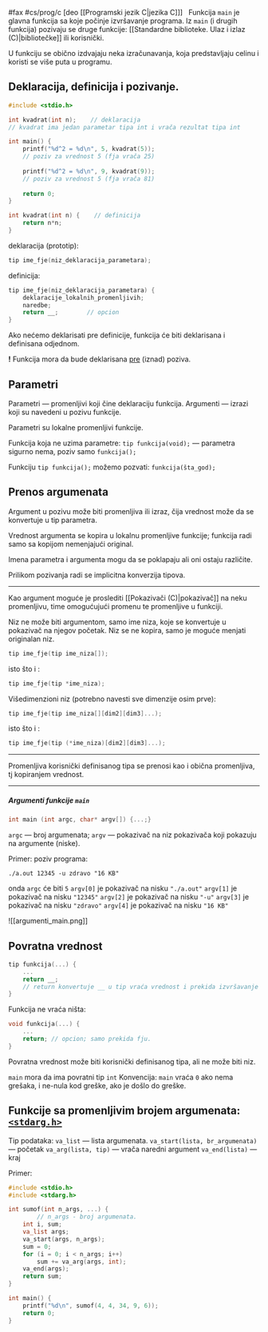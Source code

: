 #fax #cs/prog/c [deo [[Programski jezik C|jezika C]]]
$\:$
Funkcija ```main``` je glavna funkcija sa koje počinje izvršavanje programa.
Iz ```main``` (i drugih funkcija) pozivaju se druge funkcije: [[Standardne biblioteke. Ulaz i izlaz (C)|bibliotečke]] ili korisnički.

U funkciju se obično izdvajaju neka izračunavanja, koja predstavljaju celinu i koristi se više puta u programu.

## Deklaracija, definicija i pozivanje.
```c
#include <stdio.h>

int kvadrat(int n);    // deklaracija
// kvadrat ima jedan parametar tipa int i vrača rezultat tipa int

int main() {
	printf("%d^2 = %d\n", 5, kvadrat(5)); 
	// poziv za vrednost 5 (fja vrača 25)
	
	printf("%d^2 = %d\n", 9, kvadrat(9)); 
	// poziv za vrednost 5 (fja vrača 81)
	
	return 0;
}

int kvadrat(int n) {    // definicija
	return n*n;
}
```

deklaracija (prototip):
```c
tip ime_fje(niz_deklaracija_parametara);
```
definicija:
```c
tip ime_fje(niz_deklaracija_parametara) {
	deklaracije_lokalnih_promenljivih;
	naredbe;
	return __;        // opcion
}
```

Ako nećemo deklarisati pre definicije, funkcija će biti deklarisana i definisana odjednom.

**!** Funkcija mora da bude deklarisana <u>pre</u> (iznad) poziva. 
## Parametri
Parametri — promenljivi koji čine deklaraciju funkcija.
Argumenti — izrazi koji su navedeni u pozivu funkcije.

Parametri su lokalne promenljivi funkcije.

Funkcija koja ne uzima parametre:  ```tip funkcija(void);```
— parametra sigurno nema, poziv samo ```funkcija();```

Funkciju ```tip funkcija();``` možemo pozvati: ```funkcija(šta_god);```

## Prenos argumenata
Argument u pozivu može biti promenljiva ili izraz, čija vrednost može da se konvertuje u tip parametra.

Vrednost argumenta se kopira u lokalnu promenljive funkcije; funkcija radi samo sa kopijom nemenjajući original.

Imena parametra i argumenta mogu da se poklapaju ali oni ostaju različite.

Prilikom pozivanja radi se implicitna konverzija tipova.

---
Kao argument moguće je proslediti [[Pokazivači (C)|pokazivač]] na neku promenljivu, time omogućujući promenu te promenljive u funkciji.

Niz ne može biti argumentom, samo ime niza, koje se konvertuje u pokazivač na njegov početak.
Niz se ne kopira, samo je moguće menjati originalan niz.
```c
tip ime_fje(tip ime_niza[]);
```
isto što i :
```c
tip ime_fje(tip *ime_niza);
```
Višedimenzioni niz (potrebno navesti sve dimenzije osim prve):
```c
tip ime_fje(tip ime_niza[][dim2][dim3]...);
```
isto što i :
```c
tip ime_fje(tip (*ime_niza)[dim2][dim3]...);
```
___
Promenljiva korisnički definisanog tipa se prenosi kao i obična promenljiva, tj kopiranjem vrednost.
___
##### Argumenti funkcije ```main```
```c
int main (int argc, char* argv[]) {...;}
```
```argc``` — broj argumenata;
```argv``` — pokazivač na niz pokazivača koji pokazuju na argumente (niske).

Primer:
poziv programa:
```
./a.out 12345 -u zdravo "16 KB"
```
onda ```argc``` će biti ```5```
```argv[0]``` je pokazivač na nisku ```"./a.out"```
```argv[1]``` je pokazivač na nisku ```"12345"```
```argv[2]``` je pokazivač na nisku ```"-u"```
```argv[3]``` je pokazivač na nisku ```"zdravo"```
```argv[4]``` je pokazivač na nisku ```"16 KB"```

![[argumenti_main.png]]
## Povratna vrednost
```c
tip funkcija(...) {
	...
	return __;
	// return konvertuje __ u tip vraća vrednost i prekida izvršavanje fje, program se vraća ka izvršavanju fje, iz koje je bila pozvana ova fja.
}
```
Funkcija ne vraća ništa:
```c
void funkcija(...) {
	...
	return; // opcion; samo prekida fju.
}
```

Povratna vrednost može biti korisnički definisanog tipa, ali ne može biti niz.

```main``` mora da ima povratni tip ```int```
Konvencija: ```main``` vraća ```0``` ako nema grešaka, i ne-nula kod greške, ako je došlo do greške.
## Funkcije sa promenljivim brojem argumenata: [```<stdarg.h>```](Standardne%20biblioteke.%20Ulaz%20i%20izlaz%20(C))

Tip podataka: ```va_list``` — lista argumenata.
```va_start(lista, br_argumenata)``` — početak
```va_arg(lista, tip)``` — vrača naredni argument
```va_end(lista)``` — kraj

Primer:
```c
#include <stdio.h>
#include <stdarg.h>

int sumof(int n_args, ...) {
		// n_args - broj argumenata.
	int i, sum;
	va_list args;
	va_start(args, n_args);
	sum = 0;
	for (i = 0; i < n_args; i++) 
		sum += va_arg(args, int);
	va_end(args);
	return sum;
}

int main() {
	printf("%d\n", sumof(4, 4, 34, 9, 6));
	return 0;
}
```